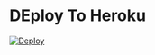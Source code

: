 # DEploy To Heroku
[![Deploy](https://www.herokucdn.com/deploy/button.svg)](https://heroku.com/deploy?template=https://github.com/Abolanosglez/botcompleto)
